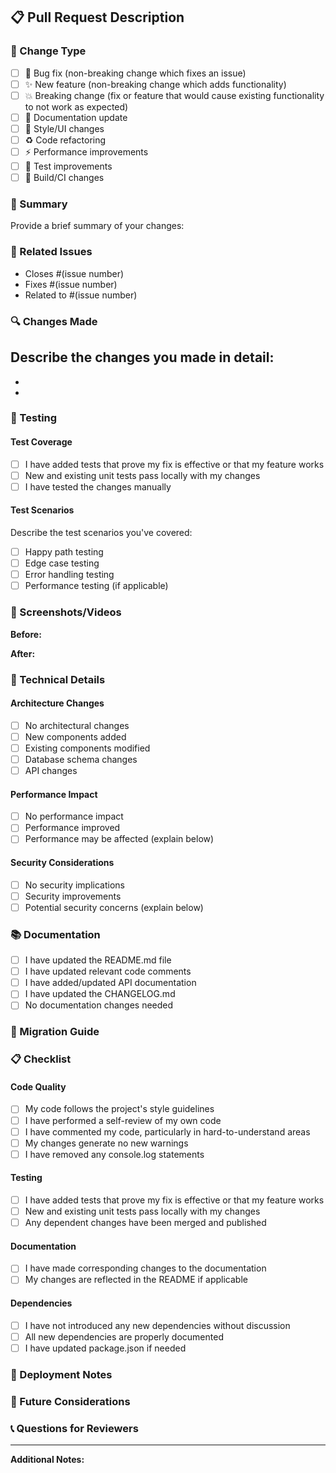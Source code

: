 ## 📋 Pull Request Description

### 🔄 Change Type
- [ ] 🐛 Bug fix (non-breaking change which fixes an issue)
- [ ] ✨ New feature (non-breaking change which adds functionality)
- [ ] 💥 Breaking change (fix or feature that would cause existing functionality to not work as expected)
- [ ] 📝 Documentation update
- [ ] 🎨 Style/UI changes
- [ ] ♻️ Code refactoring
- [ ] ⚡ Performance improvements
- [ ] 🧪 Test improvements
- [ ] 🔧 Build/CI changes

### 📖 Summary
Provide a brief summary of your changes:

### 🎯 Related Issues
- Closes #(issue number)
- Fixes #(issue number)
- Related to #(issue number)

### 🔍 Changes Made
Describe the changes you made in detail:
- 
- 
- 

### 🧪 Testing

#### Test Coverage
- [ ] I have added tests that prove my fix is effective or that my feature works
- [ ] New and existing unit tests pass locally with my changes
- [ ] I have tested the changes manually

#### Test Scenarios
Describe the test scenarios you've covered:
- [ ] Happy path testing
- [ ] Edge case testing
- [ ] Error handling testing
- [ ] Performance testing (if applicable)

### 📸 Screenshots/Videos
<!-- If your changes affect the UI, please include screenshots or videos -->

**Before:**
<!-- Screenshot of the current state -->

**After:**
<!-- Screenshot of the new state -->

### 🔧 Technical Details

#### Architecture Changes
- [ ] No architectural changes
- [ ] New components added
- [ ] Existing components modified
- [ ] Database schema changes
- [ ] API changes

#### Performance Impact
- [ ] No performance impact
- [ ] Performance improved
- [ ] Performance may be affected (explain below)

#### Security Considerations
- [ ] No security implications
- [ ] Security improvements
- [ ] Potential security concerns (explain below)

### 📚 Documentation
- [ ] I have updated the README.md file
- [ ] I have updated relevant code comments
- [ ] I have added/updated API documentation
- [ ] I have updated the CHANGELOG.md
- [ ] No documentation changes needed

### 🔄 Migration Guide
<!-- If this is a breaking change, provide migration instructions -->

### 📋 Checklist

#### Code Quality
- [ ] My code follows the project's style guidelines
- [ ] I have performed a self-review of my own code
- [ ] I have commented my code, particularly in hard-to-understand areas
- [ ] My changes generate no new warnings
- [ ] I have removed any console.log statements

#### Testing
- [ ] I have added tests that prove my fix is effective or that my feature works
- [ ] New and existing unit tests pass locally with my changes
- [ ] Any dependent changes have been merged and published

#### Documentation
- [ ] I have made corresponding changes to the documentation
- [ ] My changes are reflected in the README if applicable

#### Dependencies
- [ ] I have not introduced any new dependencies without discussion
- [ ] All new dependencies are properly documented
- [ ] I have updated package.json if needed

### 🚀 Deployment Notes
<!-- Any special deployment considerations -->

### 🔮 Future Considerations
<!-- Any follow-up work or future improvements this enables -->

### 📞 Questions for Reviewers
<!-- Any specific areas you'd like reviewers to focus on -->

---

**Additional Notes:**
<!-- Any other information that would be helpful for reviewers -->